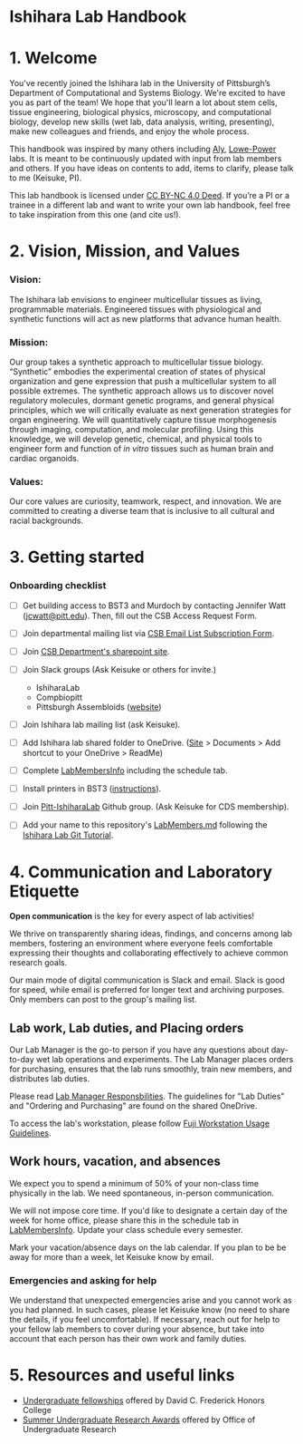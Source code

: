 # Ishihara Lab Handbook

<!-- Table of Contents will be auto-generated here -->

# 1. Welcome
You've recently joined the Ishihara lab in the University of Pittsburgh’s Department of Computational and Systems Biology.
We're excited to have you as part of the team!
We hope that you'll learn a lot about stem cells, tissue engineering, biological physics, microscopy, and computational biology, develop new skills (wet lab, data analysis, writing, presenting), make new colleagues and friends, and enjoy the whole process.

This handbook was inspired by many others including [Aly](https://github.com/alylab/labmanual),  [Lowe-Power](https://github.com/lowepowerlab/lab_handbook) labs. It is meant to be continuously updated with input from lab members and others. If you have ideas on contents to add, items to clarify, please talk to me (Keisuke, PI).

This lab handbook is licensed under [CC BY-NC 4.0 Deed](https://creativecommons.org/licenses/by-nc/4.0/). If you’re a PI or a trainee in a different lab and want to write your own lab handbook, feel free to take inspiration from this one (and cite us!).

# 2. Vision, Mission, and Values

### **Vision:**
The Ishihara lab envisions to engineer multicellular tissues as living, programmable materials.
Engineered tissues with physiological and synthetic functions will act as new platforms that advance human health.

### **Mission:**
Our group takes a synthetic approach to multicellular tissue biology. “Synthetic” embodies the experimental creation of states of physical organization and gene expression that push a multicellular system to all possible extremes.
The synthetic approach allows us to discover novel regulatory molecules, dormant genetic programs, and general physical principles, which we will critically evaluate as next generation strategies for organ engineering.
We will quantitatively capture tissue morphogenesis through imaging, computation, and molecular profiling.
Using this knowledge, we will develop genetic, chemical, and physical tools to engineer form and function of *in vitro* tissues such as human brain and cardiac organoids.

### **Values:**
Our core values are curiosity, teamwork, respect, and innovation.
We are committed to creating a diverse team that is inclusive to all cultural and racial backgrounds.

# 3. Getting started

### Onboarding checklist

- [ ] Get building access to BST3 and Murdoch by contacting Jennifer Watt (jcwatt@pitt.edu). Then, fill out the CSB Access Request Form.
- [ ] Join departmental mailing list via  [CSB Email List Subscription Form](https://forms.office.com/pages/responsepage.aspx?id=ifT5nqDg606HzDpSYRL9DdzwsnPuT99GkKDXIhKUpDlUQVk2QTRIMUxQM0lHUU5WTFJGWjU4V1k5Uy4u).
- [ ] Join [CSB Department's sharepoint site](https://pitt.sharepoint.com/sites/ProjectB).

- [ ] Join Slack groups (Ask Keisuke or others for invite.)
	- IshiharaLab
	- Compbiopitt
	- Pittsburgh Assembloids ([website](https://www.pghassembloid.org/))
- [ ] Join Ishihara lab mailing list (ask Keisuke).
- [ ] Add Ishihara lab shared folder to OneDrive. ([Site](https://pitt.sharepoint.com/sites/ishiharalab2/SitePages/CollabHome.aspx) > Documents > Add shortcut to your OneDrive > ReadMe)
- [ ] Complete [LabMembersInfo](https://docs.google.com/spreadsheets/d/1gm7NiiYUaOu9xGvc94AHQDnNEBrtlLbd7ZU5bwCZrD8/edit?usp=sharing) including the schedule tab.
- [ ] Install printers in BST3 ([instructions](https://sites.pitt.edu/~gengkon/)). 
- [ ] Join [Pitt-IshiharaLab](https://github.com/Pitt-IshiharaLab) Github group. (Ask Keisuke for CDS membership).
- [ ] Add your name to this repository's [LabMembers.md](LabMembers.md) following the [Ishihara Lab Git Tutorial](GitTutorial/IshiharaLabGitTutorial.md).

# 4. Communication and Laboratory Etiquette

**Open communication** is the key for every aspect of lab activities!

We thrive on transparently sharing ideas, findings, and concerns among lab members, fostering an environment where everyone feels comfortable expressing their thoughts and collaborating effectively to achieve common research goals.

Our main mode of digital communication is Slack and email. Slack is good for speed, while email is preferred for longer text and archiving purposes. 
Only members can post to the group's mailing list.

## Lab work, Lab duties, and Placing orders

Our Lab Manager is the go-to person if you have any questions about day-to-day wet lab operations and experiments. The Lab Manager places orders for purchasing, ensures that the lab runs smoothly, train new members, and distributes lab duties.

Please read [Lab Manager Responsbilities](LabManagerResponsibilities.md). The guidelines for "Lab Duties" and "Ordering and Purchasing" are found on the shared OneDrive.

To access the lab's workstation, please follow [Fuji Workstation Usage Guidelines](FujiWorkstationUsageGuidelines.md). 

## Work hours, vacation, and absences

We expect you to spend a minimum of 50% of your non-class time physically in the lab. We need spontaneous, in-person communication.

We will not impose core time. If you'd like to designate a certain day of the week for home office, please share this in the schedule tab in [LabMembersInfo](https://docs.google.com/spreadsheets/d/1gm7NiiYUaOu9xGvc94AHQDnNEBrtlLbd7ZU5bwCZrD8/edit?usp=sharing). Update your class schedule every semester.

Mark your vacation/absence days on the lab calendar. If you plan to be be away for more than a week, let Keisuke know by email. 

### Emergencies and asking for help

We understand that unexpected emergencies arise and you cannot work as you had planned. In such cases, please let Keisuke know (no need to share the details, if you feel uncomfortable). If necessary, reach out for help to your fellow lab members to cover during your absence, but take into account that each person has their own work and family duties.

# 5. Resources and useful links

- [Undergraduate fellowships](https://www.frederickhonors.pitt.edu/academics/research-and-creative-fellowships) offered by David C. Frederick Honors College
- [Summer Undergraduate Research Awards](https://www.asundergrad.pitt.edu/research/research-opportunities/summer-undergraduate-research-awards) offered by Office of Undergraduate Research
